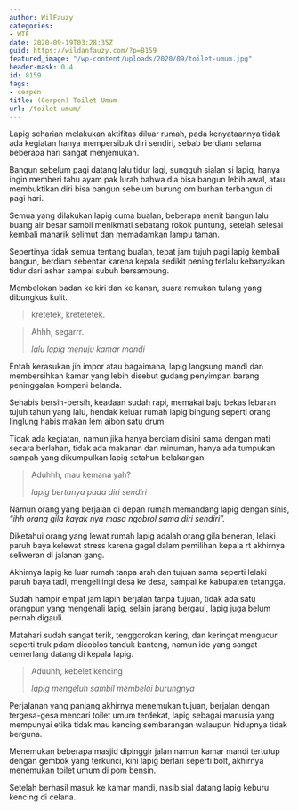 ```yaml
---
author: WilFauzy
categories:
- WTF
date: 2020-09-19T03:28:35Z
guid: https://wildanfauzy.com/?p=8159
featured_image: "/wp-content/uploads/2020/09/toilet-umum.jpg"
header-mask: 0.4
id: 8159
tags:
- cerpen
title: (Cerpen) Toilet Umum
url: /toilet-umum/
---
```


Lapig seharian melakukan aktifitas diluar rumah, pada kenyataannya tidak ada kegiatan hanya mempersibuk diri sendiri, sebab berdiam selama beberapa hari sangat menjemukan.

Bangun sebelum pagi datang lalu tidur lagi, sungguh sialan si lapig, hanya ingin memberi tahu ayam pak lurah bahwa dia bisa bangun lebih awal, atau membuktikan diri bisa bangun sebelum burung om burhan terbangun di pagi hari.

Semua yang dilakukan lapig cuma bualan, beberapa menit bangun lalu buang air besar sambil menikmati sebatang rokok puntung, setelah selesai kembali manarik selimut dan memadamkan lampu taman.

Sepertinya tidak semua tentang bualan, tepat jam tujuh pagi lapig kembali bangun, berdiam sebentar karena kepala sedikit pening terlalu kebanyakan tidur dari ashar sampai subuh bersambung.

Membelokan badan ke kiri dan ke kanan, suara remukan tulang yang dibungkus kulit.

<blockquote class="wp-block-quote">
  <p>
    kretetek, kretetetek.
  </p>
</blockquote>

<blockquote class="wp-block-quote">
  <p>
    Ahhh, segarrr.
  </p>
  
  <cite>lalu lapig menuju kamar mandi</cite>
</blockquote>

Entah kerasukan jin impor atau bagaimana, lapig langsung mandi dan membersihkan kamar yang lebih disebut gudang penyimpan barang peninggalan kompeni belanda.

Sehabis bersih-bersih, keadaan sudah rapi, memakai baju bekas lebaran tujuh tahun yang lalu, hendak keluar rumah lapig bingung seperti orang linglung habis makan lem aibon satu drum.

Tidak ada kegiatan, namun jika hanya berdiam disini sama dengan mati secara berlahan, tidak ada makanan dan minuman, hanya ada tumpukan sampah yang dikumpulkan lapig setahun belakangan.

<blockquote class="wp-block-quote">
  <p>
    Aduhhh, mau kemana yah?
  </p>
  
  <cite>lapig bertanya pada diri sendiri</cite>
</blockquote>

Namun orang yang berjalan di depan rumah memandang lapig dengan sinis, _&#8220;ihh orang gila kayak nya masa ngobrol sama diri sendiri&#8221;._

Diketahui orang yang lewat rumah lapig adalah orang gila beneran, lelaki paruh baya kelewat stress karena gagal dalam pemilihan kepala rt akhirnya seliweran di jalanan gang.

Akhirnya lapig ke luar rumah tanpa arah dan tujuan sama seperti lelaki paruh baya tadi, mengelilingi desa ke desa, sampai ke kabupaten tetangga.

Sudah hampir empat jam lapih berjalan tanpa tujuan, tidak ada satu orangpun yang mengenali lapig, selain jarang bergaul, lapig juga belum pernah digauli.

Matahari sudah sangat terik, tenggorokan kering, dan keringat mengucur seperti truk pdam dicoblos tanduk banteng, namun ide yang sangat cemerlang datang di kepala lapig. 

<blockquote class="wp-block-quote">
  <p>
    Aduuhh, kebelet kencing
  </p>
  
  <cite>lapig mengeluh sambil membelai burungnya</cite>
</blockquote>

Perjalanan yang panjang akhirnya menemukan tujuan, berjalan dengan tergesa-gesa mencari toilet umum terdekat, lapig sebagai manusia yang mempunyai etika tidak mau kencing sembarangan walaupun hidupnya tidak berguna. 

Menemukan beberapa masjid dipinggir jalan namun kamar mandi tertutup dengan gembok yang terkunci, kini lapig berlari seperti bolt, akhirnya menemukan toilet umum di pom bensin. 

Setelah berhasil masuk ke kamar mandi, nasib sial datang lapig keburu kencing di celana.